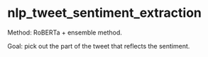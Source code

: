 # nlp_tweet_sentiment_extraction

Method: RoBERTa + ensemble method. 

Goal: pick out the part of the tweet that reflects the sentiment.
